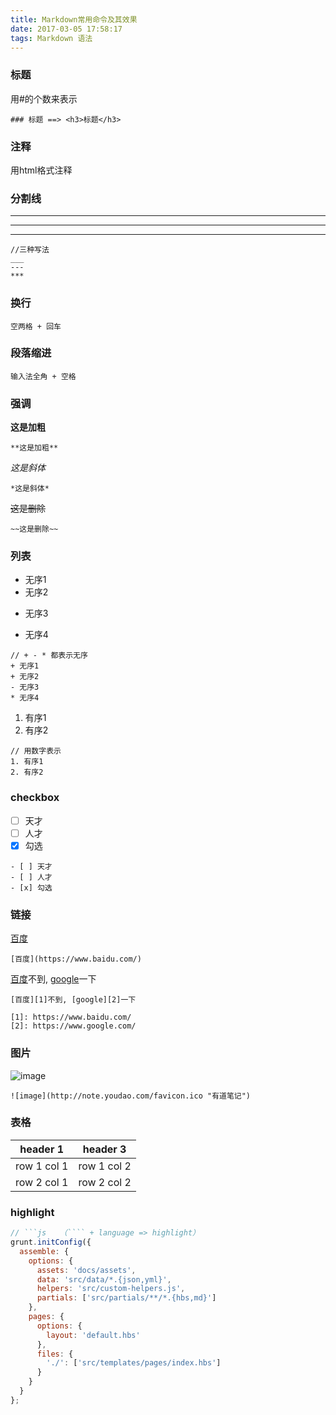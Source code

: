 ```yaml
---
title: Markdown常用命令及其效果
date: 2017-03-05 17:58:17
tags: Markdown 语法
---
```

<!--注释-->

### 标题
用#的个数来表示  
```
### 标题 ==> <h3>标题</h3>
```

### 注释
用html格式注释
<!--这是注释-->

### 分割线
___
---
***
```
//三种写法
___
---
***
```

### 换行
```
空两格 + 回车
```

### 段落缩进
```
输入法全角 + 空格
```

### 强调
**这是加粗**  
```
**这是加粗**  
```
*这是斜体*  
```
*这是斜体*  
```
~~这是删除~~  
```
~~这是删除~~  
```

### 列表  
+ 无序1
+ 无序2
- 无序3
* 无序4
```
// + - * 都表示无序
+ 无序1
+ 无序2
- 无序3
* 无序4
```
1. 有序1
2. 有序2
```
// 用数字表示
1. 有序1
2. 有序2
```

### checkbox
- [ ] 天才
- [ ] 人才
- [x] 勾选
```
- [ ] 天才
- [ ] 人才
- [x] 勾选
```

### 链接
[百度](https://www.baidu.com/)
```
[百度](https://www.baidu.com/)
```

[百度][1]不到, [google][2]一下

[1]: https://www.baidu.com/
[2]: https://www.google.com/
```
[百度][1]不到, [google][2]一下

[1]: https://www.baidu.com/
[2]: https://www.google.com/
```

### 图片
![image](http://note.youdao.com/favicon.ico "有道笔记")
```
![image](http://note.youdao.com/favicon.ico "有道笔记")
```

### 表格
header 1 | header 3 |
------   | ----- |
row 1 col 1 | row 1 col 2 |
row 2 col 1 | row 2 col 2 |

### highlight
```js
// ```js   （```` + language => highlight）
grunt.initConfig({
  assemble: {
    options: {
      assets: 'docs/assets',
      data: 'src/data/*.{json,yml}',
      helpers: 'src/custom-helpers.js',
      partials: ['src/partials/**/*.{hbs,md}']
    },
    pages: {
      options: {
        layout: 'default.hbs'
      },
      files: {
        './': ['src/templates/pages/index.hbs']
      }
    }
  }
};
```